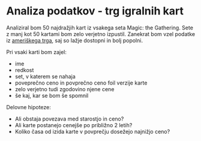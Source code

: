 # Analiza podatkov - trg igralnih kart

Analiziral bom 50 najdražjih kart iz vsakega seta Magic: the Gathering. Sete z manj kot 50 kartami bom zelo verjetno izpustil. Zanekrat bom vzel podatke iz [ameriškega trga](https://www.mtgstocks.com/sets), saj so lažje dostopni in bolj popolni.

Pri vsaki karti bom zajel:
* ime
* redkost
* set, v katerem se nahaja
* poveprečno ceno in povprečno ceno foil verzije karte
* zelo verjetno tudi zgodovino njene cene
* še kaj, kar se bom še spomnil

Delovne hipoteze:
* Ali obstaja povezava med starostjo in ceno?
* Ali karte postanejo cenejše po približno 2 letih?
* Koliko časa od izida karte v povprečju dosežejo najnižjo ceno?
